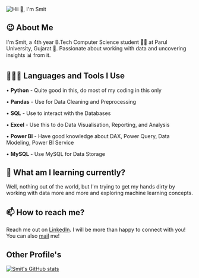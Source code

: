 ![Hii 👋, I'm Smit]([https://github.com/DeriyaSmit/DeriyaSmit/blob/main/header.png](https://github.com/DeriyaSmit/Smit-Deriya/blob/main/header.png))

## 😉 About Me
I'm Smit, a 4th year B.Tech Computer Science student 🧑‍🎓 at Parul University, Gujarat 🏫. Passionate about working with data and uncovering insights 📊 from it.

## 👨🏻‍💻 Languages and Tools I Use

• **Python** - Quite good in this, do most of my coding in this only

• **Pandas** - Use for Data Cleaning and Preprocessing 

• **SQL** - Use to interact with the Databases

• **Excel** - Use this to do Data Visualisation, Reporting, and Analysis

• **Power BI** - Have good knowledge about DAX, Power Query, Data Modeling, Power BI Service

• **MySQL** - Use MySQL for Data Storage


## 🌱 What am I learning currently?

Well, nothing out of the world, but I'm trying to get my hands dirty by working with data more and more and exploring machine learning concepts.

## 📫 How to reach me?

Reach me out on [LinkedIn](https://www.linkedin.com/in/deriya-smit/). I will be more than happy to connect with you! You can also [mail](mailto:your-email@example.com) me!

## Other Profile's



[![Smit's GitHub stats](https://github-readme-stats.vercel.app/api?username=DeriyaSmit&show_icons=truetheme=radical)](https://github.com/DeriyaSmit/github-readme-stats&show_icons=truetheme=radical)



<!--
**DeriyaSmit/DeriyaSmit** is a ✨ _special_ ✨ repository because its `README.md` (this file) appears on your GitHub profile.

Here are some ideas to get you started:

- 🔭 I’m currently working on ...
- 🌱 I’m currently learning ...
- 👯 I’m looking to collaborate on ...
- 🤔 I’m looking for help with ...
- 💬 Ask me about ...
- 📫 How to reach me: ...
- 😄 Pronouns: ...
- ⚡ Fun fact: ...
-->
